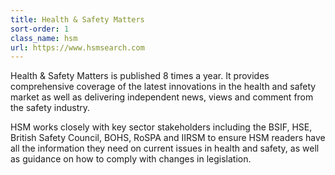 ```yaml
---
title: Health & Safety Matters
sort-order: 1
class_name: hsm
url: https://www.hsmsearch.com
---
```

Health & Safety Matters is published 8 times a year. It provides comprehensive coverage of the latest innovations in the health and safety market as well as delivering independent news, views and comment from the safety industry.

HSM works closely with key sector stakeholders including the BSIF, HSE, British Safety Council, BOHS, RoSPA and IIRSM to ensure HSM readers have all the information they need on current issues in health and safety, as well as guidance on how to comply with changes in legislation.

